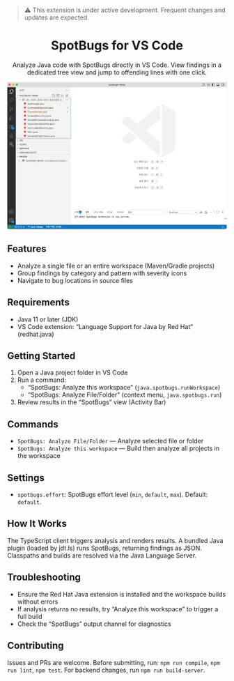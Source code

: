 > ⚠️ This extension is under active development. Frequent changes and updates are expected.

<div align="center">

# SpotBugs for VS Code

Analyze Java code with SpotBugs directly in VS Code. View findings in a dedicated tree view and jump to offending lines with one click.

![SpotBugs demo](https://raw.githubusercontent.com/shblue21/vscode-spotbugs/main/images/spotbugs_demo.gif)

</div>

## Features

- Analyze a single file or an entire workspace (Maven/Gradle projects)
- Group findings by category and pattern with severity icons
- Navigate to bug locations in source files

## Requirements

- Java 11 or later (JDK)
- VS Code extension: “Language Support for Java by Red Hat” (redhat.java)

## Getting Started

1) Open a Java project folder in VS Code
2) Run a command:
   - “SpotBugs: Analyze this workspace” (`java.spotbugs.runWorkspace`)
   - “SpotBugs: Analyze File/Folder” (context menu, `java.spotbugs.run`)
3) Review results in the “SpotBugs” view (Activity Bar)

## Commands

- `SpotBugs: Analyze File/Folder` — Analyze selected file or folder
- `SpotBugs: Analyze this workspace` — Build then analyze all projects in the workspace

## Settings

- `spotbugs.effort`: SpotBugs effort level (`min`, `default`, `max`). Default: `default`.

## How It Works

The TypeScript client triggers analysis and renders results. A bundled Java plugin (loaded by jdt.ls) runs SpotBugs, returning findings as JSON. Classpaths and builds are resolved via the Java Language Server.

## Troubleshooting

- Ensure the Red Hat Java extension is installed and the workspace builds without errors
- If analysis returns no results, try “Analyze this workspace” to trigger a full build
- Check the “SpotBugs” output channel for diagnostics

## Contributing

Issues and PRs are welcome. Before submitting, run: `npm run compile`, `npm run lint`, `npm test`. For backend changes, run `npm run build-server`.
